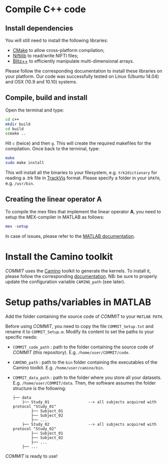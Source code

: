 # Compile C++ code

## Install dependencies

You will still need to install the following libraries:

- [CMake](http://www.cmake.org/) to allow cross-platform compilation;
- [Niftilib](https://sourceforge.net/projects/niftilib/) to read/write NIFTI files;
- [Blitz++](http://sourceforge.net/projects/blitz/) to efficiently manipulate multi-dimensional arrays.

Please follow the corresponding documentation to install these libraries on your platform. Our code was successfully tested on Linux (Ubuntu 14.04) and OSX (10.9 and 10.10) systems.

##  Compile, build and install

Open the terminal and type:
```bash
cd c++
mkdir build
cd build
ccmake ..
```
Hit `c` (twice) and then `g`. This will create the required makefiles for the compilation.
Once back to the terminal, type:

```bash
make
sudo make install
```
This will install all the binaries to your filesystem, e.g. `trk2dictionary` for reading a .trk file in [TrackVis](http://www.trackvis.org/docs/?subsect=fileformat) format. Please specify a folder in your `$PATH`, e.g. `/usr/bin`.

## Creating the linear operator **A**

To compile the mex files that implement the linear operator **A**, you need to setup the MEX-compiler in MATLAB as follows:
```matlab
mex -setup
```
In case of issues, please refer to the [MATLAB documentation](http://www.mathworks.ch/ch/help/matlab/matlab_external/what-you-need-to-build-mex-files.html).

# Install the Camino toolkit

*COMMIT* uses the [Camino](http://camino.org.uk) toolkit to generate the kernels.
To install it, please follow the corresponding [documentation](http://cmic.cs.ucl.ac.uk/camino//index.php?n=Main.Installation).
NB: be sure to properly update the configuration variable `CAMINO_path` (see later).

# Setup paths/variables in MATLAB

Add the folder containing the source code of *COMMIT* to your `MATLAB PATH`.

Before using *COMMIT*, you need to copy the file `COMMIT_Setup.txt` and rename it to `COMMIT_Setup.m`.
Modify its content to set the paths to your specific needs:

- `COMMIT_code_path` : path to the folder containing the source code of *COMMIT* (this repository). E.g. `/home/user/COMMIT/code`.

- `CAMINO_path` : path to the `bin` folder containing the executables of the Camino toolkit. E.g. `/home/user/camino/bin`.

- `COMMIT_data_path` : path to the folder where you store all your datasets. E.g. `/home/user/COMMIT/data`. Then, the software assumes the folder structure is the following:
    ```
    ├── data
        ├── Study_01                 --> all subjects acquired with protocol "Study_01"
            ├── Subject_01
            ├── Subject_02
            ├── ...
        ├── Study_02                 --> all subjects acquired with protocol "Study_02"
            ├── Subject_01
            ├── Subject_02
            ├── ...
        ├── ...
    ```

*COMMIT* is ready to use!
